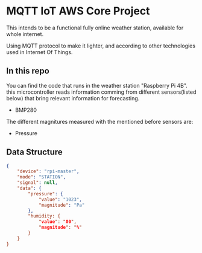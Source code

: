 # MQTT IoT AWS Core Project

This intends to be a functional fully online weather station, available for whole internet.

Using MQTT protocol to make it lighter, and according to other technologies used in Internet Of Things.


## In this repo

You can find the code that runs in the weather station "Raspberry Pi 4B". this microcontroller reads information comming from different sensors(listed below) that bring relevant information for forecasting.

- BMP280


The different magnitures measured with the mentioned before sensors are:

- Pressure

## Data Structure

```json
{
    "device": "rpi-master",
    "mode": "STATION",
    "signal": null,
    "data": {
        "pressure": {
            "value": "1023",
            "magnitude": "Pa"
        },
        "humidity: {
            "value": "80",
            "magnitude": "%"
        }
    }
}
```